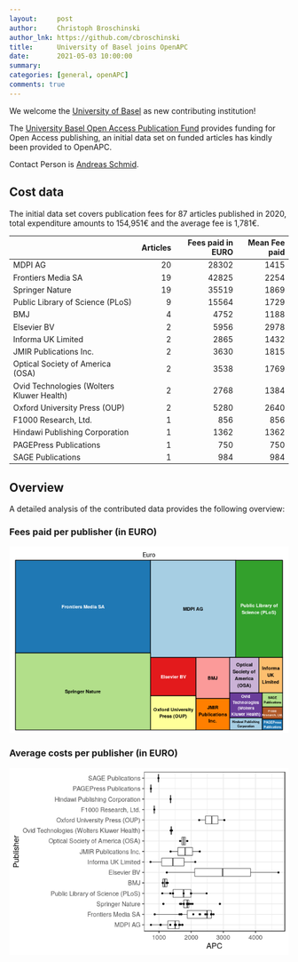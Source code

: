 ```yaml
---
layout:     post
author:     Christoph Broschinski
author_lnk: https://github.com/cbroschinski
title:      University of Basel joins OpenAPC
date:       2021-05-03 10:00:00
summary:    
categories: [general, openAPC]
comments: true
---
```





We welcome the [University of Basel](https://www.unibas.ch/en.html) as new contributing institution!

The [University Basel Open Access Publication Fund](https://www.oa-fund.unibas.ch/en/) provides funding for Open Access publishing, an initial data set on funded articles has kindly been provided to OpenAPC.

Contact Person is [Andreas Schmid](mailto:openaccess@unibas.ch).

## Cost data



The initial data set covers publication fees for 87 articles published in 2020, total expenditure amounts to 154,951€ and the average fee is 1,781€.


|                                          | Articles| Fees paid in EURO| Mean Fee paid|
|:-----------------------------------------|--------:|-----------------:|-------------:|
|MDPI AG                                   |       20|             28302|          1415|
|Frontiers Media SA                        |       19|             42825|          2254|
|Springer Nature                           |       19|             35519|          1869|
|Public Library of Science (PLoS)          |        9|             15564|          1729|
|BMJ                                       |        4|              4752|          1188|
|Elsevier BV                               |        2|              5956|          2978|
|Informa UK Limited                        |        2|              2865|          1432|
|JMIR Publications Inc.                    |        2|              3630|          1815|
|Optical Society of America (OSA)          |        2|              3538|          1769|
|Ovid Technologies (Wolters Kluwer Health) |        2|              2768|          1384|
|Oxford University Press (OUP)             |        2|              5280|          2640|
|F1000 Research, Ltd.                      |        1|               856|           856|
|Hindawi Publishing Corporation            |        1|              1362|          1362|
|PAGEPress Publications                    |        1|               750|           750|
|SAGE Publications                         |        1|               984|           984|

## Overview

A detailed analysis of the contributed data provides the following overview:

### Fees paid per publisher (in EURO)

![plot of chunk tree_basel_2021_05_03_full](/figure/tree_basel_2021_05_03_full-1.png)


###  Average costs per publisher (in EURO)

![plot of chunk box_basel_2021_05_03_publisher_full](/figure/box_basel_2021_05_03_publisher_full-1.png)
